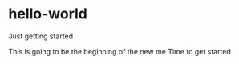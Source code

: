 # hello-world
Just getting started

This is going to be the beginning of the new me
Time to get started
